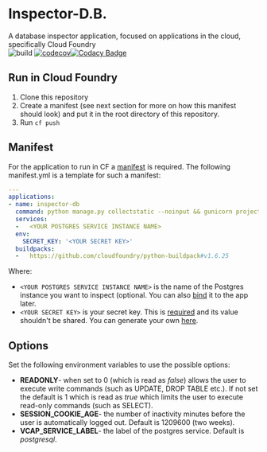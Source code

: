 # Inspector-D.B.
A database inspector application, focused on applications in the cloud, specifically Cloud Foundry  
![build](https://travis-ci.org/asherbar/InspectorDB.svg?branch=master)
[![codecov](https://codecov.io/gh/asherbar/InspectorDB/branch/master/graph/badge.svg)](https://codecov.io/gh/asherbar/InspectorDB)[![Codacy Badge](https://api.codacy.com/project/badge/Grade/ebad02177e8b423f82dde15521bf9c7e)](https://www.codacy.com/app/asherbar/Inspector-D.B.?utm_source=github.com&amp;utm_medium=referral&amp;utm_content=asherbar/Inspector-D.B.&amp;utm_campaign=Badge_Grade)
## Run in Cloud Foundry
1.  Clone this repository
1.  Create a manifest (see next section for more on how this manifest should look) and put it in the root directory of this repository.
1.  Run `cf push`

## Manifest
For the application to run in CF a [manifest](https://docs.cloudfoundry.org/devguide/deploy-apps/manifest.html) is required. The following manifest.yml is a template for such a manifest:
```yaml
---
applications:
- name: inspector-db
  command: python manage.py collectstatic --noinput && gunicorn project.wsgi:application
  services:
  -   <YOUR POSTGRES SERVICE INSTANCE NAME>
  env:
    SECRET_KEY: '<YOUR SECRET KEY>'
  buildpacks:
  -   https://github.com/cloudfoundry/python-buildpack#v1.6.25
  ```
Where:
-   `<YOUR POSTGRES SERVICE INSTANCE NAME>` is the name of the Postgres instance you want to inspect (optional. You can also [bind](https://docs.cloudfoundry.org/devguide/services/managing-services.html#bind) it to the app later.
-   `<YOUR SECRET KEY>` is your secret key. This is [required](https://docs.djangoproject.com/en/2.1/ref/settings/#secret-key) and its value shouldn't be shared. You can generate your own [here](https://www.miniwebtool.com/django-secret-key-generator/).
## Options
Set the following environment variables to use the possible options:
-   **READONLY**- when set to 0 (which is read as _false_) allows the user to execute write commands (such as UPDATE, DROP TABLE etc.). If not set the default is 1 which is read as _true_ which limits the user to execute read-only commands (such as SELECT).
-   **SESSION_COOKIE_AGE**- the number of inactivity minutes before the user is automatically logged out. Default is 1209600 (two weeks).
-   **VCAP_SERVICE_LABEL**- the label of the postgres service. Default is _postgresql_.